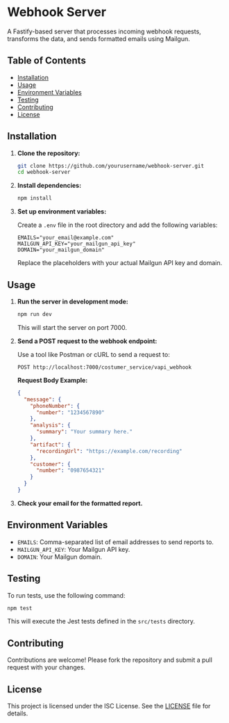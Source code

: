 # Webhook Server

A Fastify-based server that processes incoming webhook requests, transforms the data, and sends formatted emails using Mailgun.

## Table of Contents

- [Installation](#installation)
- [Usage](#usage)
- [Environment Variables](#environment-variables)
- [Testing](#testing)
- [Contributing](#contributing)
- [License](#license)

## Installation

1. **Clone the repository:**

   ```bash
   git clone https://github.com/yourusername/webhook-server.git
   cd webhook-server
   ```

2. **Install dependencies:**

   ```bash
   npm install
   ```

3. **Set up environment variables:**

   Create a `.env` file in the root directory and add the following variables:

   ```plaintext
   EMAILS="your_email@example.com"
   MAILGUN_API_KEY="your_mailgun_api_key"
   DOMAIN="your_mailgun_domain"
   ```

   Replace the placeholders with your actual Mailgun API key and domain.

## Usage

1. **Run the server in development mode:**

   ```bash
   npm run dev
   ```

   This will start the server on port 7000.

2. **Send a POST request to the webhook endpoint:**

   Use a tool like Postman or cURL to send a request to:

   ```
   POST http://localhost:7000/costumer_service/vapi_webhook
   ```

   **Request Body Example:**

   ```json
   {
     "message": {
       "phoneNumber": {
         "number": "1234567890"
       },
       "analysis": {
         "summary": "Your summary here."
       },
       "artifact": {
         "recordingUrl": "https://example.com/recording"
       },
       "customer": {
         "number": "0987654321"
       }
     }
   }
   ```

3. **Check your email for the formatted report.**

## Environment Variables

- `EMAILS`: Comma-separated list of email addresses to send reports to.
- `MAILGUN_API_KEY`: Your Mailgun API key.
- `DOMAIN`: Your Mailgun domain.

## Testing

To run tests, use the following command:

```bash
npm test
```

This will execute the Jest tests defined in the `src/tests` directory.

## Contributing

Contributions are welcome! Please fork the repository and submit a pull request with your changes.

## License

This project is licensed under the ISC License. See the [LICENSE](LICENSE) file for details.